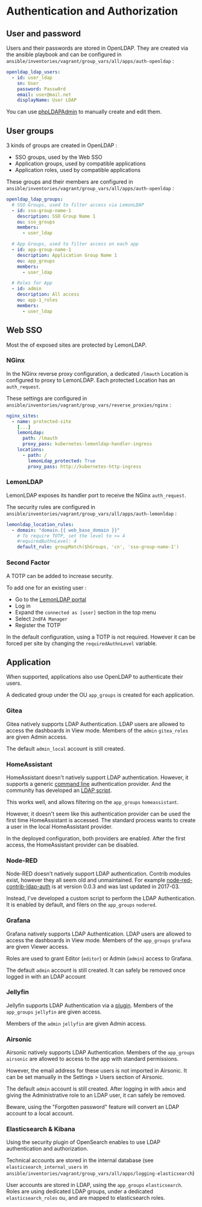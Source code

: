 # Authentication and Authorization

## User and password

Users and their passwords are stored in OpenLDAP.
They are created via the ansible playbook and can be configured in `ansible/inventories/vagrant/group_vars/all/apps/auth-openldap` :

```yaml
openldap_ldap_users:
  - id: user_ldap
    sn: User
    password: Passw0rd
    email: user@mail.net
    displayName: User LDAP
```

You can use [phpLDAPAdmin](https://infra.k8s.test/phpldapadmin/) to manually create and edit them.

## User groups

3 kinds of groups are created in OpenLDAP :

* SSO groups, used by the Web SSO
* Application groups, used by compatible applications
* Application roles, used by compatible applications

These groups and their members are configured in `ansible/inventories/vagrant/group_vars/all/apps/auth-openldap` :

```yaml
openldap_ldap_groups:
  # SSO Groups, used to filter access via LemonLDAP
  - id: sso-group-name-1
    description: SSO Group Name 1
    ou: sso_groups
    members:
      - user_ldap

  # App Groups, used to filter access on each app
  - id: app-group-name-1
    description: Application Group Name 1
    ou: app_groups
    members:
      - user_ldap

  # Roles for App
  - id: admin
    description: All access
    ou: app-1_roles
    members:
      - user_ldap
```

## Web SSO

Most the of exposed sites are protected by LemonLDAP.

### NGinx

In the NGinx reverse proxy configuration, a dedicated `/lmauth` Location is configured to proxy to LemonLDAP.
Each protected Location has an `auth_request`.

These settings are configured in `ansible/inventories/vagrant/group_vars/reverse_proxies/nginx` :

```yaml
nginx_sites:
  - name: protected-site
    [...]
    lemonLdap:
      path: /lmauth
      proxy_pass: kubernetes-lemonldap-handler-ingress
    locations:
      - path: /
        lemonLdap_protected: True
        proxy_pass: http://kubernetes-http-ingress
```

### LemonLDAP

LemonLDAP exposes its handler port to receive the NGinx `auth_request`.

The security rules are configured in `ansible/inventories/vagrant/group_vars/all/apps/auth-lemonldap` :

```yaml
lemonldap_location_rules:
  - domain: "domain.{{ web_base_domain }}"
    # To require TOTP, set the level to >= 4
    #requiredAuthnLevel: 4
    default_rule: groupMatch($hGroups, 'cn', 'sso-group-name-1')
```

### Second Factor

A TOTP can be added to increase security.

To add one for an existing user :

* Go to the [LemonLDAP portal](https://auth.k8s.test/)
* Log in
* Expand the `connected as [user]` section in the top menu
* Select `2ndFA Manager`
* Register the TOTP

In the default configuration, using a TOTP is not required.
However it can be forced per site by changing the `requiredAuthnLevel` variable.

## Application

When supported, applications also use OpenLDAP to authenticate their users.

A dedicated group under the OU `app_groups` is created for each application.

### Gitea

Gitea natively supports LDAP Authentication.
LDAP users are allowed to access the dashboards in View mode.
Members of the `admin` `gitea_roles` are given Admin access.

The default `admin_local` account is still created.

### HomeAssistant

HomeAssistant doesn't natively support LDAP authentication.
However, it supports a generic [command line](https://www.home-assistant.io/docs/authentication/providers/#command-line) authentication provider.
And the community has developed an [LDAP script](https://github.com/efficiosoft/ldap-auth-sh).

This works well, and allows filtering on the `app_groups` `homeassistant`.

However, it doesn't seem like this authentication provider can be used the first time HomeAssistant is accessed.
The standard process wants to create a user in the local HomeAssistant provider.

In the deployed configuration, both providers are enabled.
After the first access, the HomeAssistant provider can be disabled.

### Node-RED

Node-RED doesn't natively support LDAP authentication.
Contrib modules exist, however they all seem old and unmaintained. For example [node-red-contrib-ldap-auth](https://www.npmjs.com/package/node-red-contrib-ldap-auth) is at version 0.0.3 and was last updated in 2017-03.

Instead, I've developed a custom script to perform the LDAP Authentication.
It is enabled by default, and filers on the `app_groups` `nodered`.

### Grafana

Grafana natively supports LDAP Authentication.
LDAP users are allowed to access the dashboards in View mode.
Members of the `app_groups` `grafana` are given Viewer access.

Roles are used to grant Editor (`editor`) or Admin (`admin`) access to Grafana.

The default `admin` account is still created. It can safely be removed once logged in with an LDAP account

### Jellyfin

Jellyfin supports LDAP Authentication via a [plugin](https://github.com/jellyfin/jellyfin-plugin-ldapauth).
Members of the `app_groups` `jellyfin` are given access.

Members of the `admin` `jellyfin` are given Admin access.

### Airsonic

Airsonic natively supports LDAP Authentication.
Members of the `app_groups` `airsonic` are allowed to access to the app with standard permissions.

However, the email address for these users is not imported in Airsonic. It can be set manually in the Settings > Users section of Airsonic.

The default `admin` account is still created. After logging in with `admin` and giving the Administrative role to an LDAP user, it can safely be removed.

Beware, using the "Forgotten password" feature will convert an LDAP account to a local account.

### Elasticsearch & Kibana

Using the security plugin of OpenSearch enables to use LDAP authentication and authorization.

Technical accounts are stored in the internal database (see `elasticsearch_internal_users` in `ansible/inventories/vagrant/group_vars/all/apps/logging-elasticsearch`)

User accounts are stored in LDAP, using the `app_groups` `elasticsearch`.
Roles are using dedicated LDAP groups, under a dedicated `elasticsearch_roles` ou, and are mapped to elasticsearch roles.
